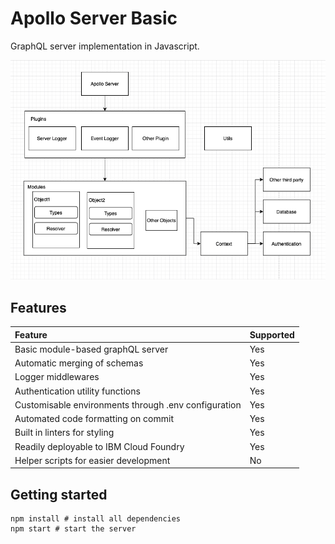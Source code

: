 # Apollo Server Basic

GraphQL server implementation in Javascript.

![Project Architecture](docs/architecture.png)

## Features

| Feature                                              | Supported |
| :--------------------------------------------------- | :-------- |
| Basic module-based graphQL server                    | Yes       |
| Automatic merging of schemas                         | Yes       |
| Logger middlewares                                   | Yes       |
| Authentication utility functions                     | Yes       |
| Customisable environments through .env configuration | Yes       |
| Automated code formatting on commit                  | Yes       |
| Built in linters for styling                         | Yes       |
| Readily deployable to IBM Cloud Foundry              | Yes       |
| Helper scripts for easier development                | No        |

## Getting started

```shell
npm install # install all dependencies
npm start # start the server
```
